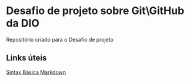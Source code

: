 # Desafio de projeto sobre Git\GitHub da DIO
 Repositório criado para o Desafio de projeto 

## Links úteis
[Sintax Básica Markdown](https://www.markdownguide.org/basic-syntax/)
